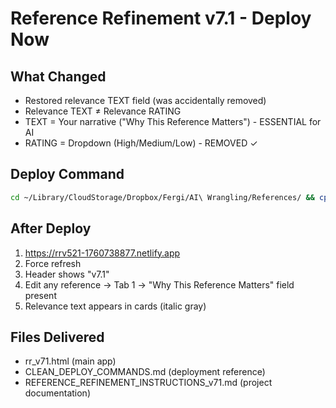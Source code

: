# Reference Refinement v7.1 - Deploy Now

## What Changed
- Restored relevance TEXT field (was accidentally removed)
- Relevance TEXT ≠ Relevance RATING
- TEXT = Your narrative ("Why This Reference Matters") - ESSENTIAL for AI
- RATING = Dropdown (High/Medium/Low) - REMOVED ✓

## Deploy Command

```bash
cd ~/Library/CloudStorage/Dropbox/Fergi/AI\ Wrangling/References/ && cp ~/Downloads/rr_v71.html rr_v60.html && netlify deploy --prod --dir="." --message "v7.1 - Restore relevance text field"
```

## After Deploy
1. https://rrv521-1760738877.netlify.app
2. Force refresh
3. Header shows "v7.1"
4. Edit any reference → Tab 1 → "Why This Reference Matters" field present
5. Relevance text appears in cards (italic gray)

## Files Delivered
- rr_v71.html (main app)
- CLEAN_DEPLOY_COMMANDS.md (deployment reference)
- REFERENCE_REFINEMENT_INSTRUCTIONS_v71.md (project documentation)
